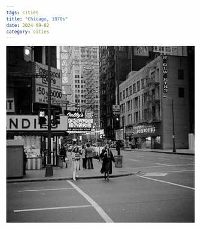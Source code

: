 ```yaml
---
tags: cities
title: "Chicago, 1970s"
date: 2024-09-02
category: cities
---
```




![chicago-1970s.jpeg](https://raw.githubusercontent.com/muneer78/muneer78.github.io/master/images/chicago-1970s.jpeg)
        